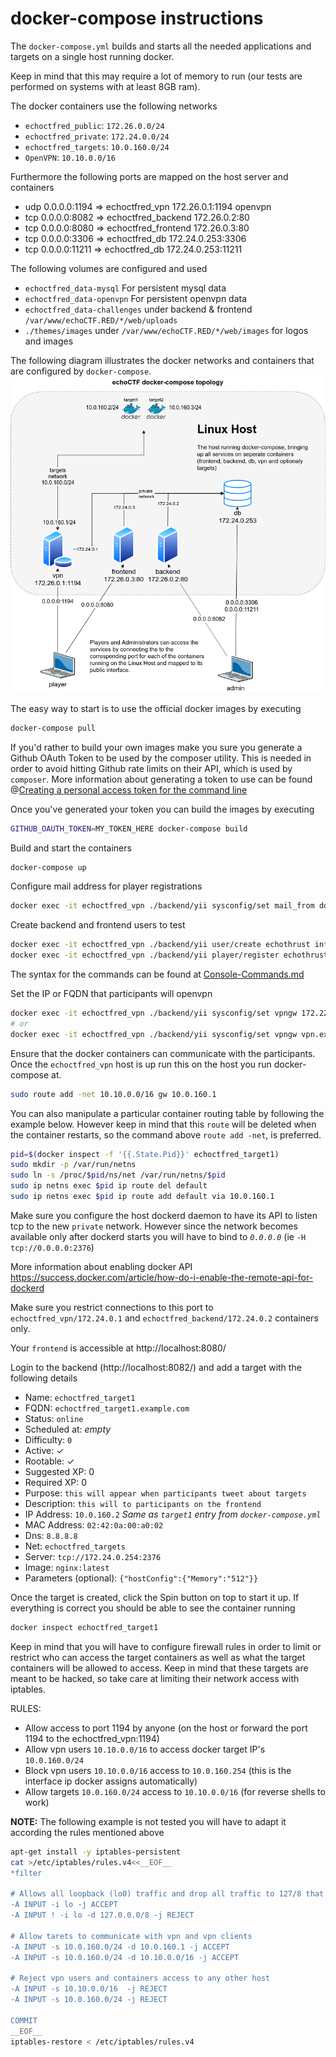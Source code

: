 # docker-compose instructions
The `docker-compose.yml` builds and starts all the needed applications and targets on a single host running docker.

Keep in mind that this may require a lot of memory to run (our tests are
performed on systems with at least 8GB ram).

The docker containers use the following networks
* `echoctfred_public`: `172.26.0.0/24`
* `echoctfred_private`: `172.24.0.0/24`
* `echoctfred_targets`: `10.0.160.0/24`
* `OpenVPN`: `10.10.0.0/16`

Furthermore the following ports are mapped on the host server and containers
* udp 0.0.0.0:1194 => echoctfred_vpn 172.26.0.1:1194 openvpn
* tcp 0.0.0.0:8082 => echoctfred_backend 172.26.0.2:80
* tcp 0.0.0.0:8080 => echoctfred_frontend 172.26.0.3:80
* tcp 0.0.0.0:3306 => echoctfred_db 172.24.0.253:3306
* tcp 0.0.0.0:11211 => echoctfred_db 172.24.0.253:11211

The following volumes are configured and used
* `echoctfred_data-mysql` For persistent mysql data
* `echoctfred_data-openvpn` For persistent openvpn data
* `echoctfred_data-challenges` under backend & frontend `/var/www/echoCTF.RED/*/web/uploads`
* `./themes/images` under `/var/www/echoCTF.RED/*/web/images` for logos and images

The following diagram illustrates the docker networks and containers that are configured by `docker-compose`.
![echoCTF.RED docker-compose topology](/docs/assets/docker-compose-topology.png?)

The easy way to start is to use the official docker images by executing
```sh
docker-compose pull
```

If you'd rather to build your own images make you sure you generate a Github OAuth Token to
be used by the composer utility. This is needed in order to avoid hitting
Github rate limits on their API, which is used by `composer`. More information
about generating a token to use can be found @[Creating a personal access token for the command line](https://help.github.com/en/github/authenticating-to-github/creating-a-personal-access-token-for-the-command-line)

Once you've generated your token you can build the images by executing
```sh
GITHUB_OAUTH_TOKEN=MY_TOKEN_HERE docker-compose build
```

Build and start the containers
```sh
docker-compose up
```

Configure mail address for player registrations
```sh
docker exec -it echoctfred_vpn ./backend/yii sysconfig/set mail_from dontreply@example.red
```

Create backend and frontend users to test
```sh
docker exec -it echoctfred_vpn ./backend/yii user/create echothrust info@echothrust.com echothrust
docker exec -it echoctfred_vpn ./backend/yii player/register echothrust info@echothrust.com echothrust echothrust offense 1
```

The syntax for the commands can be found at [Console-Commands.md](/docs/Console-Commands.md)


Set the IP or FQDN that participants will openvpn
```sh
docker exec -it echoctfred_vpn ./backend/yii sysconfig/set vpngw 172.22.0.4
# or
docker exec -it echoctfred_vpn ./backend/yii sysconfig/set vpngw vpn.example.red
```

Ensure that the docker containers can communicate with the participants. Once the `echoctfred_vpn` host is up run this on the host you run docker-compose at.
```sh
sudo route add -net 10.10.0.0/16 gw 10.0.160.1
```

You can also manipulate a particular container routing table by following the
example below. However keep in mind that this `route` will be deleted when the
container restarts, so the command above `route add -net`, is preferred.
```sh
pid=$(docker inspect -f '{{.State.Pid}}' echoctfred_target1)
sudo mkdir -p /var/run/netns
sudo ln -s /proc/$pid/ns/net /var/run/netns/$pid
sudo ip netns exec $pid ip route del default
sudo ip netns exec $pid ip route add default via 10.0.160.1
```

Make sure you configure the host dockerd daemon to have its API to listen tcp
to the new `private` network. However since the network becomes available only
after dockerd starts you will have to bind to _`0.0.0.0`_ (ie `-H tcp://0.0.0.0:2376`)

More information about enabling docker API https://success.docker.com/article/how-do-i-enable-the-remote-api-for-dockerd

Make sure you restrict connections to this port to `echoctfred_vpn/172.24.0.1` and `echoctfred_backend/172.24.0.2` containers only.

Your `frontend` is accessible at http://localhost:8080/

Login to the backend (http://localhost:8082/) and add a target with the following details

* Name: `echoctfred_target1`
* FQDN: `echoctfred_target1.example.com`
* Status: `online`
* Scheduled at: _empty_
* Difficulty: `0`
* Active: ✓
* Rootable: ✓
* Suggested XP: 0
* Required XP: 0
* Purpose: `this will appear when participants tweet about targets`
* Description: `this will to participants on the frontend`
* IP Address: `10.0.160.2` _Same as `target1` entry from `docker-compose.yml`_
* MAC Address: `02:42:0a:00:a0:02`
* Dns: `8.8.8.8`
* Net: `echoctfred_targets`
* Server: `tcp://172.24.0.254:2376`
* Image: `nginx:latest`
* Parameters (optional): `{"hostConfig":{"Memory":"512"}}`

Once the target is created, click the Spin button on top to start it up. If
everything is correct you should be able to see the container running
```sh
docker inspect echoctfred_target1
```

Keep in mind that you will have to configure firewall rules in order to limit
or restrict who can access the target containers as well as what the target
containers will be allowed to access. Keep in mind that these targets are meant
to be hacked, so take care at limiting their network access with iptables.

RULES:
* Allow access to port 1194 by anyone (on the host or forward the port 1194 to the echoctfred_vpn:1194)
* Allow vpn users `10.10.0.0/16` to access docker target IP's `10.0.160.0/24`
* Block vpn users `10.10.0.0/16` access to `10.0.160.254` (this is the interface ip docker assigns automatically)
* Allow targets `10.0.160.0/24` access to `10.10.0.0/16` (for reverse shells to work)

__NOTE:__ The following example is not tested you will have to adapt it according the rules mentioned above
```sh
apt-get install -y iptables-persistent
cat >/etc/iptables/rules.v4<<__EOF__
*filter

# Allows all loopback (lo0) traffic and drop all traffic to 127/8 that doesn't use lo0
-A INPUT -i lo -j ACCEPT
-A INPUT ! -i lo -d 127.0.0.0/8 -j REJECT

# Allow tarets to communicate with vpn and vpn clients
-A INPUT -s 10.0.160.0/24 -d 10.0.160.1 -j ACCEPT
-A INPUT -s 10.0.160.0/24 -d 10.10.0.0/16 -j ACCEPT

# Reject vpn users and containers access to any other host
-A INPUT -s 10.10.0.0/16  -j REJECT
-A INPUT -s 10.0.160.0/24 -j REJECT

COMMIT
__EOF__
iptables-restore < /etc/iptables/rules.v4
```

